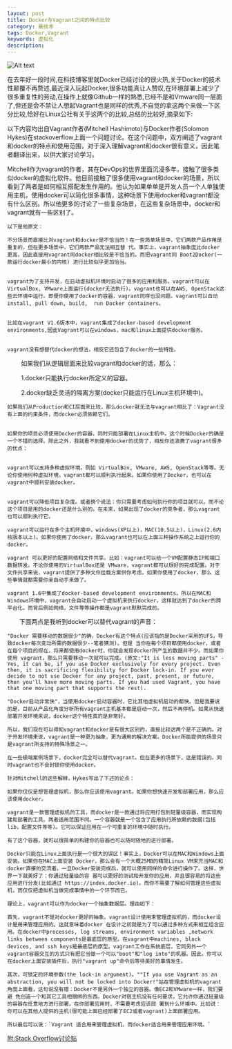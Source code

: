 ```yaml
---
layout: post
title: Docker与Vagrant之间的特点比较
category: 最技术
tags: Docker,Vagrant
keywords: 虚拟化
description:
---
```


![Alt text](https://dn-yeungben.qbox.me/public/img/tech/2014-04-05-01.jpg)

在去年好一段时间,在科技博客里就Docker已经讨论的很火热,关于Docker的技术性颠覆不再赘述,最近深入玩起Docker,很多功能真让人赞叹,在环境部署上减少了很多重复性的劳动,在操作上就像Github一样的熟悉,已经不是和Vmware同一层面了,但还是会不禁让人想起Vagrant也是同样的优秀,不自觉的拿这两个来做一下区分比较,恰好在Linux公社有关于这两个的比较,总结的比较好,摘录如下:


以下内容均出自Vagrant作者(Mitchell Hashimoto)与Docker作者(Solomon Hykes)在stackoverflow上面一个问题讨论。在这个问题中，双方阐述了vagrant和docker的特点和使用范围，对于深入理解vagrant和docker很有意义，因此笔者翻译出来，以供大家讨论学习。

Mitchell作为vagrant的作者，其在DevOps的世界里面沉浸多年，接触了很多类似docker的虚拟化软件。他目前接触了很多使用vagrant和docker的场景，所以看到了两者是如何相互搭配发生作用的。他认为如果单单是开发人员一个人单独使用主机，使用docker可以简化很多事情，这种场景下使用docker和vagrant都没有什么区别。所以他更多的讨论了一些复杂场景，在这些复杂场景中，docker和vagrant就有一些区别了。

    以下是他原文：

    不分场景而直接比对vagrant和docker是不恰当的！在一些简单场景中，它们两款产品作用是重复的，但在更多场景中，它们两款产品无法相互替 代。事实上，vagrant抽象度比docker更高，因此直接用vagrant同docker相比较是不恰当的。而把vagrant同 Boot2Docker(一款运行docker最小的内核) 进行比较似乎更加恰当。


    vagrant为了支持开发，在启动虚拟机环境时启动了很多的应用和服务。vagrant可以在VirtualBox, VMware上面运行(docker无法执行)。vagrant也可以在AWS, OpenStack这些云环境中运行。即便你使用了docker的容器，vagrant同样也没问题。vagrant可以自动install, pull down, build,  run Docker containers。


    比如在vagrant V1.6版本中，vagrant集成了docker-based development environments,因此Vagrant可以在windows，mac和linux上面提供docker服务。


    vagrant没有想替代docker的想法，相反它还包含了docker的一些特性。

　　
    如果我们从逻辑层面来比较vagrant和docker的话，那么：

　　
    1.docker只能执行docker所定义的容器。

　　
    2.docker缺乏灵活的隔离方案(docker只能运行在Linux主机环境中)。


    如果我们从Production和CI层面来比较，那么docker就无法与vagrant相比了：Vagrant没有上面的约束条件，而docker必须依赖它们。


    如果你的项目必须使用Docker的容器，同时只能部署在Linux主机中。这个时候Docker的确是一个不错的选择。除此之外，我就看不到使用docker的优势了，相反你还浪费了vagrant很多的优点：


    vagrant可以支持多种虚拟环境，例如 VirtualBox, VMware, AWS, OpenStack等等。无论你使用何种虚拟环境，vagrant都可以顺利执行起来。如果你使用了Docker，也可以在vagrant中顺利安装docker。


    vagrant可以降低项目复杂度。或者换个说法：你只需要考虑如何执行你的项目就可以，而不论这个项目是用的docker还是什么别的。在未来，如果出现了docker的竞争者，那么vagrant也可以顺利执行它。

    vagrant可以运行在多个主机环境中，windows(XP以上)，MAC(10.5以上)，Linux(2.6内核版本以上)。如果你使用了docker，那么vagrant也可以在上面三种操作系统之上运行你的docker。

    vagrant 可以更好的配置网络和文件共享。比如：vagrant可以给一个VM配置静态IP和端口数据转发。不论你使用的VirtualBox还是 VMware，vagrant都可以很好的完成配置。对于文件共享来说，vagrant提供了多种文件挂载方案供你考虑。如果你使用了docker，那么 这些事情就都需要你亲自动手来做了。

    vagrant 1.6中集成了docker-based development environments。所以在MAC和Windows环境中，vagrant会自动启动一个虚拟机来执行docker，这样就达到了docker的跨平台化。而背后例如网络，文件等等操作都是vagrant默默完成的。

　　下面两点是我听到docker可以替代vagrant的声音：

    "Docker 需要移动的数据很少"的确，Docker有这个特点(应该指的是Docker采用的UFS，导致docker每次变动所需的数据很少--笔者猜测)。但是 当你在每个项目都使用docker，或者在每个项目的现在，将来都使用docker时，你就会发现docker所产生的数据并不少。而如果你使用 vagrant，那么只需要移动一次就可以完成。(原文:"It is less moving parts" - Yes, it can be, if you use Docker exclusively for every project. Even then, it is sacrificing flexibility for Docker lock-in. If you ever decide to not use Docker for any project, past, present, or future, then you'll have more moving parts. If you had used Vagrant, you have that one moving part that supports the rest).

    "Docker启动非常快"，当使用docker启动容器时，它比其他虚拟机启动的都快。但是我要说的是，目前从产品化角度分析所有vagrant主机基本都是启动一次，然后不再停机。如果从快速部署开发环境来说，docker这个特性真的是非常好。

    所以，我们现在可以得知vagrant和docker是有很大区别的，直接比较这两个是不正确的。对于开发环境来说，vagrant是一种更为抽象，更为通用的解决方案。Docker所能提供的场景只是vagrant所支持的特殊场景之一。

    在一些极端案例场景下，docker完全可以替代vagrant。但在更多的场景下，这是错误的。同时vagrant也不会封锁你使用docker。

    针对Mitchell的这些解释，Hykes写出了下述的论点：

    如果你仅仅是想管理虚拟机，那么你应该使用vagrant。如果你想快速开发和部署应用，那么应该使用docker。

    vagrant是一款管理虚拟机的工具，而docker是一款通过将应用打包到轻量级容器，而实现构建和部署的工具。两者适用范围不同。一个容器就是一个包含了应用执行所依赖的数据(包括lib，配置文件等等)。它可以保证应用在一个可重复的环境中随时执行。

    有了这个容器，就可以很简单的构建你的容器也可以随时随地的进行部署。

    Docker只能在Linux上面执行是一个很大的误区！事实上，Docker可以在MAC和Windows上面安装。如果你在MAC上面安装 Docker，那么会有一个大概25MB的精简Linux VM来充当MAC和docker直接的交流者。一旦Docker安装完成后，就可以使用同样的命令进行操作了。这样，世界一下就美好了：你通过轻量级的容 器可以更好的测试和开发你的应用，并且很容易的将这些应用进行分发(比如通过 https://index.docker.io)。而你不需要了解如何管理这些虚拟机，而仅仅把虚拟机当做完成事情中的一个环节而已。

    理论上，vagrant可以作为docker一个抽象数据层。理由如下：

    首先，vagrant不是对docker更好的抽象。vagrant设计使用来管理虚拟机的，而docker设计是用来管理应用的。这就意味着docker 在设计之初就是为了可以通过多种方式来相互组合应用。在docker中processes, log streams, environment variables ,network links between components是最底层的原型。在vagrant中machines, block devices, and ssh keys是最底层的原型。vagrant工作在系统底层，它同另外一个vagrant容器交互的方式只有把它当做一个可以"boot"和"log into"的机器。因此，你可以在docker上面安装插件后，执行"vagrant up"命令后等待美好的事情发生。

    其次，可锁定的环境参数(the lock-in argument)。""If you use Vagrant as an abstraction, you will not be locked into Docker!"站在管理虚拟机的vagrant角度上面看，这句说没有错：Docker不是另外一个独立的容器。像EC2和VMware一样，我们要避 免创造一个和其它工具相捆绑的东西。Docker对宿主机没有任何要求，它允许你通过轻量级的容器在任意地方进行部署。在你部署应用时，不需要考虑应该部 署到什么环境中。比如说：你可以在其他人提供的主机(很可能上面已经部署了EC2或者vagrant)上面部署应用。

    所以最后可以说：`Vagrant 适合用来管理虚拟机，而docker适合用来管理应用环境。`

[附:Stack Overflow讨论贴](http://stackoverflow.com/questions/16647069/should-i-use-vagrant-or-docker-io-for-creating-an-isolated-environment)

